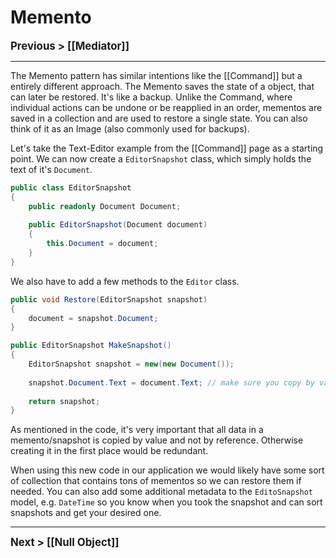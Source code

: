 # Memento
**<big>Previous > [[Mediator]]</big>**

---

The Memento pattern has similar intentions like the [[Command]] but a entirely different approach. The Memento saves the state of a object, that can later be restored. It's like a backup. Unlike the Command, where individual actions can be undone or be reapplied in an order, mementos are saved in a collection and are used to restore a single state. You can also think of it as an Image (also commonly used for backups).

Let's take the Text-Editor example from the [[Command]] page as a starting point. We can now create a `EditorSnapshot` class, which simply holds the text of it's `Document`.

```csharp
public class EditorSnapshot
{
	public readonly Document Document;
	
	public EditorSnapshot(Document document)
	{
		this.Document = document;
	}
}
```

We also have to add a few methods to the `Editor` class.

```csharp
public void Restore(EditorSnapshot snapshot)
{
	document = snapshot.Document;
}

public EditorSnapshot MakeSnapshot()
{
	EditorSnapshot snapshot = new(new Document());
	
	snapshot.Document.Text = document.Text; // make sure you copy by value, not reference
	
	return snapshot;
}
```

As mentioned in the code, it's very important that all data in a memento/snapshot is copied by value and not by reference. Otherwise creating it in the first place would be redundant.

When using this new code in our application we would likely have some sort of collection that contains tons of mementos so we can restore them if needed. You can also add some additional metadata to the `EditoSnapshot` model, e.g. `DateTime` so you know when you took the snapshot and can sort snapshots and get your desired one.

---

**<big>Next > [[Null Object]]</big>**